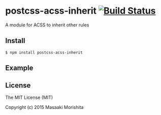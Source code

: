 # postcss-acss-inherit [![Build Status](https://travis-ci.org/morishitter/postcss-acss-inherit.svg)](https://travis-ci.org/morishitter/postcss-acss-inherit)

A module for ACSS to inherit other rules

## Install

```shell
$ npm install postcss-acss-inherit
```

## Example

## License

The MIT License (MIT)

Copyright (c) 2015 Masaaki Morishita
